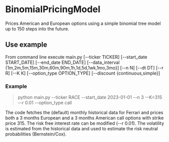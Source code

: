 # BinomialPricingModel
Prices American and European options using a simple binomial tree model up to 150 steps into the future. 

## Use example
From command line execute main.py [--ticker TICKER] [--start_date START_DATE] [--end_date END_DATE]
               [--data_interval {1m,2m,5m,15m,30m,60m,90m,1h,1d,5d,1wk,1mo,3mo}] [--n N] [--dt DT] [--r R] [--K K]
               [--option_type OPTION_TYPE] [--discount {continuous,simple}]
### Example

>python main.py --ticker RACE --start_date 2023-01-01 --n 3 --K=315 --r 0.01 --option_type call

The code fetches the (default) monthly historical data for Ferrari and prices both a 3 months European and a 3 months American call options with strike price 315. 
The risk free interest rate can be modified (--r 0.01). 
The volatility is estimated from the historical data and used to estimate the risk neutral probabilities (Bernstein/Cox). 
